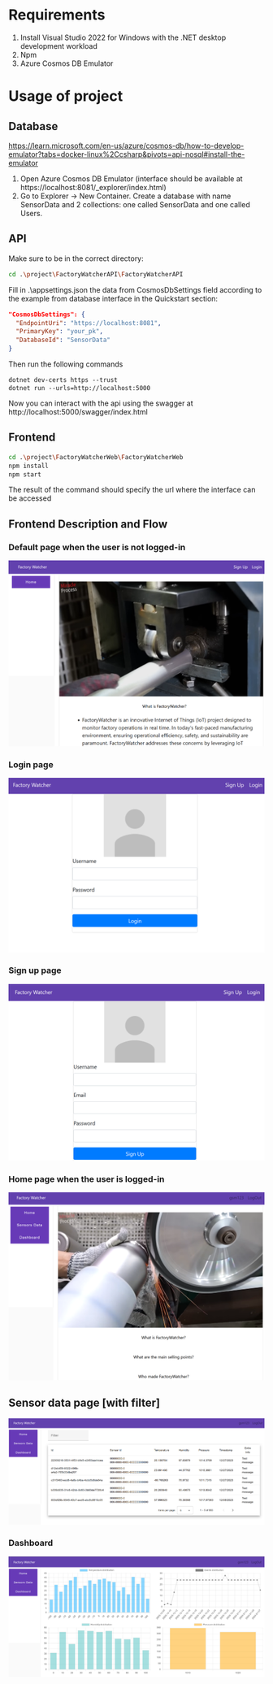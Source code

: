 # Requirements

1. Install Visual Studio 2022 for Windows with the .NET desktop development workload
2. Npm
3. Azure Cosmos DB Emulator

# Usage of project

## Database

https://learn.microsoft.com/en-us/azure/cosmos-db/how-to-develop-emulator?tabs=docker-linux%2Ccsharp&pivots=api-nosql#install-the-emulator

1. Open Azure Cosmos DB Emulator (interface should be available at https://localhost:8081/\_explorer/index.html)
2. Go to Explorer -> New Container. Create a database with name SensorData and 2 collections: one called SensorData and one called Users.

## API

Make sure to be in the correct directory:

```bash
cd .\project\FactoryWatcherAPI\FactoryWatcherAPI
```

Fill in .\appsettings.json the data from CosmosDbSettings field according to the example from database interface in the Quickstart section:

```json
"CosmosDbSettings": {
  "EndpointUri": "https://localhost:8081",
  "PrimaryKey": "your_pk",
  "DatabaseId": "SensorData"
}
```

Then run the following commands

```
dotnet dev-certs https --trust
dotnet run --urls=http://localhost:5000
```

Now you can interact with the api using the swagger at http://localhost:5000/swagger/index.html

## Frontend

```bash
cd .\project\FactoryWatcherWeb\FactoryWatcherWeb
npm install
npm start
```

The result of the command should specify the url where the interface can be accessed

## Frontend Description and Flow

### Default page when the user is not logged-in

![defaultPage](./assets/defaultPage.png)

### Login page

![loginPage](./assets/loginPage.png)

### Sign up page

![registerPage](./assets/registerPage.png)

### Home page when the user is logged-in

![homePage](./assets/homePage.png)

## Sensor data page [with filter]

![sensorDataPage](./assets/sensorDataPage.png)

### Dashboard

![graphsPage](./assets/graphsPage.png)

